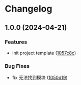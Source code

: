 # Changelog

## 1.0.0 (2024-04-21)


### Features

* init project template ([1057c8c](https://github.com/poechiang/fetchjs/commit/1057c8c76662c6b25450d107576b98bc228acd67))


### Bug Fixes

* fix 无法找到模块 ([1050d19](https://github.com/poechiang/fetchjs/commit/1050d1927a2c7a2b684b29b04d3765164bdd7993))
